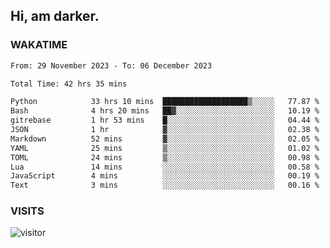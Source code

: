 ## Hi, am darker.

### WAKATIME

<!--START_SECTION:waka-->

```txt
From: 29 November 2023 - To: 06 December 2023

Total Time: 42 hrs 35 mins

Python            33 hrs 10 mins  ███████████████████▒░░░░░   77.87 %
Bash              4 hrs 20 mins   ██▓░░░░░░░░░░░░░░░░░░░░░░   10.19 %
gitrebase         1 hr 53 mins    █░░░░░░░░░░░░░░░░░░░░░░░░   04.44 %
JSON              1 hr            ▓░░░░░░░░░░░░░░░░░░░░░░░░   02.38 %
Markdown          52 mins         ▓░░░░░░░░░░░░░░░░░░░░░░░░   02.05 %
YAML              25 mins         ▒░░░░░░░░░░░░░░░░░░░░░░░░   01.02 %
TOML              24 mins         ▒░░░░░░░░░░░░░░░░░░░░░░░░   00.98 %
Lua               14 mins         ░░░░░░░░░░░░░░░░░░░░░░░░░   00.58 %
JavaScript        4 mins          ░░░░░░░░░░░░░░░░░░░░░░░░░   00.19 %
Text              3 mins          ░░░░░░░░░░░░░░░░░░░░░░░░░   00.16 %
```

<!--END_SECTION:waka-->

### VISITS
<!-- i should probably build this when i will have some time -->
![visitor](https://profile-counter.glitch.me/sanix-darker/count.svg)
